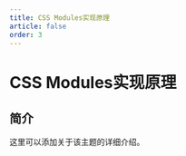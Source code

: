 ```yaml
---
title: CSS Modules实现原理
article: false
order: 3
---
```


# CSS Modules实现原理

## 简介

这里可以添加关于该主题的详细介绍。
